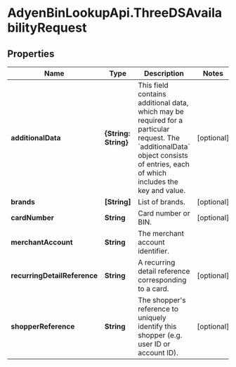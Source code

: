 # AdyenBinLookupApi.ThreeDSAvailabilityRequest

## Properties

Name | Type | Description | Notes
------------ | ------------- | ------------- | -------------
**additionalData** | **{String: String}** | This field contains additional data, which may be required for a particular request.  The &#x60;additionalData&#x60; object consists of entries, each of which includes the key and value. | [optional] 
**brands** | **[String]** | List of brands. | [optional] 
**cardNumber** | **String** | Card number or BIN. | [optional] 
**merchantAccount** | **String** | The merchant account identifier. | 
**recurringDetailReference** | **String** | A recurring detail reference corresponding to a card. | [optional] 
**shopperReference** | **String** | The shopper&#39;s reference to uniquely identify this shopper (e.g. user ID or account ID). | [optional] 


